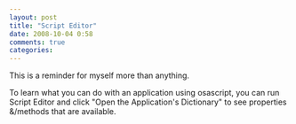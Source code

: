 ```yaml
---
layout: post
title: "Script Editor"
date: 2008-10-04 0:58
comments: true
categories: 
---
```


<p>This is a reminder for myself more than anything.</p>

<p>To learn what you can do with an application using osascript, you can run Script Editor and click "Open the Application's Dictionary" to see properties &amp;/methods that are available.</p>
